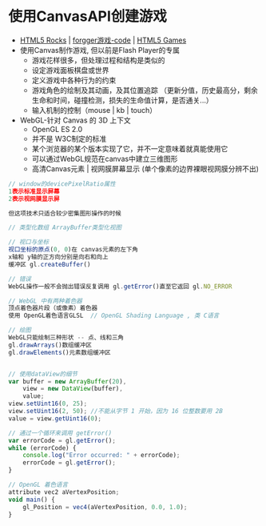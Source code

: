 # 使用CanvasAPI创建游戏

* [HTML5 Rocks](https://www.html5rocks.com/en/tutorials/canvas/hidpi/) \| [forgger游戏-code](https://github.com/denodell/frogger) \| [HTML5 Games](http://html5gamedevelopment.com/)
* 使用Canvas制作游戏, 但以前是Flash Player的专属
  * 游戏花样很多，但处理过程和结构是类似的
  * 设定游戏面板棋盘或世界
  * 定义游戏中各种行为的约束
  * 游戏角色的绘制及其动画，及其位置追踪
     （更新分值，历史最高分，剩余生命和时间，碰撞检测，损失的生命值计算，是否通关...）
  * 输入机制的控制（mouse \| kb \| touch）
* WebGL-针对 Canvas 的 3D 上下文
  * OpenGL ES 2.0
  * 并不是 W3C制定的标准
  * 某个浏览器的某个版本实现了它，并不一定意味着就真能使用它
  * 可以通过WebGL规范在canvas中建立三维图形
  * 高清Canvas元素 \|  视网膜屏幕显示 \(单个像素的边界裸眼视网膜分辨不出\)

```js
// window的devicePixelRatio属性 
1表示标准显示屏幕
2表示视网膜显示屏

但这项技术只适合较少密集图形操作的时候

// 类型化数组 ArrayBuffer类型化视图

// 视口与坐标
视口坐标的原点(0, 0)在 canvas元素的左下角
x轴和 y轴的正方向分别是向右和向上
缓冲区 gl.createBuffer()

// 错误
WebGL操作一般不会抛出错误反复调用 gl.getError()直至它返回 gl.NO_ERROR

// WebGL 中有两种着色器
顶点着色器片段（或像素）着色器
使用 OpenGL着色语言GLSL  // OpenGL Shading Language , 类 C语言

// 绘图
WebGL只能绘制三种形状 -- 点、线和三角
gl.drawArrays()数组缓冲区
gl.drawElements()元素数组缓冲区


// 使用dataView的细节
var buffer = new ArrayBuffer(20),
    view = new DataView(buffer),
    value;
view.setUint16(0, 25);
view.setUint16(2, 50); //不能从字节 1 开始，因为 16 位整数要用 2B
value = view.getUint16(0);

// 通过一个循环来调用 getError()
var errorCode = gl.getError();
while (errorCode) {
    console.log("Error occurred: " + errorCode);
    errorCode = gl.getError();
}

// OpenGL 着色语言
attribute vec2 aVertexPosition;
void main() {
    gl_Position = vec4(aVertexPosition, 0.0, 1.0);
}
```



